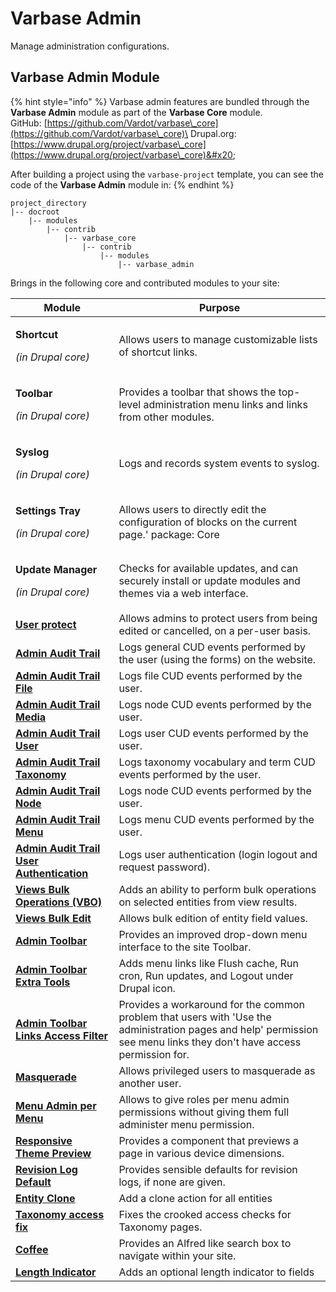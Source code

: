 # Varbase Admin

Manage administration configurations.

## Varbase Admin Module

{% hint style="info" %}
Varbase admin features are bundled through the **Varbase Admin** module as part of the **Varbase Core** module.\
GitHub: [https://github.com/Vardot/varbase\_core](https://github.com/Vardot/varbase\_core)\
Drupal.org: [https://www.drupal.org/project/varbase\_core](https://www.drupal.org/project/varbase\_core)&#x20;

After building a project using the `varbase-project` template, you can see the code of the **Varbase Admin** module in:
{% endhint %}

```
project_directory
|-- docroot
    |-- modules
        |-- contrib
            |-- varbase_core
                |-- contrib
                    |-- modules
                        |-- varbase_admin
```

Brings in the following core and contributed modules to your site:

| Module                                                                                          | Purpose                                                                                                                                                               |
| ----------------------------------------------------------------------------------------------- | --------------------------------------------------------------------------------------------------------------------------------------------------------------------- |
| <p><strong>Shortcut</strong></p><p><em>(in Drupal core)</em></p>                                | Allows users to manage customizable lists of shortcut links.                                                                                                          |
| <p><strong>Toolbar</strong></p><p><em>(in Drupal core)</em></p>                                 | Provides a toolbar that shows the top-level administration menu links and links from other modules.                                                                   |
| <p><strong>Syslog</strong></p><p><em>(in Drupal core)</em></p>                                  | Logs and records system events to syslog.                                                                                                                             |
| <p><strong>Settings Tray</strong></p><p><em>(in Drupal core)</em></p>                           | Allows users to directly edit the configuration of blocks on the current page.' package: Core                                                                         |
| <p><strong>Update Manager</strong></p><p><em>(in Drupal core)</em></p>                          | Checks for available updates, and can securely install or update modules and themes via a web interface.                                                              |
| [**User protect**](https://www.drupal.org/project/userprotect)                                  | Allows admins to protect users from being edited or cancelled, on a per-user basis.                                                                                   |
| [**Admin Audit Trail**](https://www.drupal.org/project/admin\_audit\_trail)                     | Logs general CUD events performed by the user (using the forms) on the website.                                                                                       |
| [**Admin Audit Trail File**](https://www.drupal.org/project/admin\_audit\_trail)                | Logs file CUD events performed by the user.                                                                                                                           |
| [**Admin Audit Trail Media**](https://www.drupal.org/project/admin\_audit\_trail)               | Logs node CUD events performed by the user.                                                                                                                           |
| [**Admin Audit Trail User**](https://www.drupal.org/project/admin\_audit\_trail)                | Logs user CUD events performed by the user.                                                                                                                           |
| [**Admin Audit Trail Taxonomy**](https://www.drupal.org/project/admin\_audit\_trail)            | Logs taxonomy vocabulary and term CUD events performed by the user.                                                                                                   |
| [**Admin Audit Trail Node**](https://www.drupal.org/project/admin\_audit\_trail)                | Logs node CUD events performed by the user.                                                                                                                           |
| [**Admin Audit Trail Menu**](https://www.drupal.org/project/admin\_audit\_trail)                | Logs menu CUD events performed by the user.                                                                                                                           |
| [**Admin Audit Trail User Authentication**](https://www.drupal.org/project/admin\_audit\_trail) | Logs user authentication (login logout and request password).                                                                                                         |
| [**Views Bulk Operations (VBO)**](https://www.drupal.org/project/views\_bulk\_operations)       | Adds an ability to perform bulk operations on selected entities from view results.                                                                                    |
| [**Views Bulk Edit**](https://www.drupal.org/project/views\_bulk\_edit)                         | Allows bulk edition of entity field values.                                                                                                                           |
| [**Admin Toolbar**](https://www.drupal.org/project/admin\_toolbar)                              | Provides an improved drop-down menu interface to the site Toolbar.                                                                                                    |
| [**Admin Toolbar Extra Tools**](https://www.drupal.org/project/admin\_toolbar)                  | Adds menu links like Flush cache, Run cron, Run updates, and Logout under Drupal icon.                                                                                |
| [**Admin Toolbar Links Access Filter**](https://www.drupal.org/project/admin\_toolbar)          | Provides a workaround for the common problem that users with 'Use the administration pages and help' permission see menu links they don't have access permission for. |
| [**Masquerade**](https://www.drupal.org/project/masquerade)                                     | Allows privileged users to masquerade as another user.                                                                                                                |
| [**Menu Admin per Menu**](https://www.drupal.org/project/menu\_admin\_per\_menu)                | Allows to give roles per menu admin permissions without giving them full administer menu permission.                                                                  |
| [**Responsive Theme Preview**](https://www.drupal.org/project/responsive\_preview)              | Provides a component that previews a page in various device dimensions.                                                                                               |
| [**Revision Log Default**](https://www.drupal.org/project/revision\_log\_default)               | Provides sensible defaults for revision logs, if none are given.                                                                                                      |
| [**Entity Clone**](https://www.drupal.org/project/entity\_clone)                                | Add a clone action for all entities                                                                                                                                   |
| [**Taxonomy access fix**](https://www.drupal.org/project/taxonomy\_access\_fix)                 | Fixes the crooked access checks for Taxonomy pages.                                                                                                                   |
| [**Coffee**](https://www.drupal.org/project/coffee)                                             | Provides an Alfred like search box to navigate within your site.                                                                                                      |
| [**Length Indicator**](https://www.drupal.org/project/length\_indicator)                        | Adds an optional length indicator to fields                                                                                                                           |
